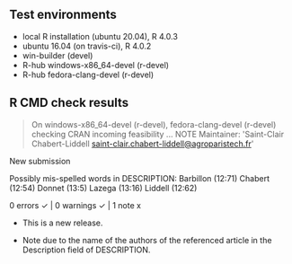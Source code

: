 ## Test environments
* local R installation (ubuntu 20.04), R 4.0.3
* ubuntu 16.04 (on travis-ci), R 4.0.2
* win-builder (devel)
* R-hub windows-x86_64-devel (r-devel)
* R-hub fedora-clang-devel (r-devel)


## R CMD check results
> On windows-x86_64-devel (r-devel), fedora-clang-devel (r-devel)
  checking CRAN incoming feasibility ... NOTE
  Maintainer: 'Saint-Clair Chabert-Liddell <saint-clair.chabert-liddell@agroparistech.fr>'
  
  New submission
  
  Possibly mis-spelled words in DESCRIPTION:
    Barbillon (12:71)
    Chabert (12:54)
    Donnet (13:5)
    Lazega (13:16)
    Liddell (12:62)

0 errors ✓ | 0 warnings ✓ | 1 note x


* This is a new release.

* Note due to the name of the authors of the referenced article in the Description field of DESCRIPTION. 
